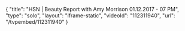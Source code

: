 {
    "title": "HSN | Beauty Report with Amy Morrison 01.12.2017 - 07 PM",
    "type": "solo",
    "layout": "iframe-static",
    "videoId": "112311940",
    "url": "\/tvpembed\/112311940"
}